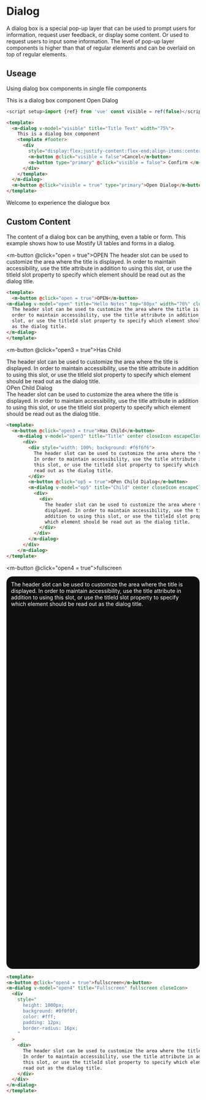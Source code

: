# Dialog

A dialog box is a special pop-up layer that can be used to prompt users for information, request user feedback, or display some content. Or used to request users to input some information.
The level of pop-up layer components is higher than that of regular elements and can be overlaid on top of regular elements.

## Useage

Using dialog box components in single file components

<script setup>
  import {ref} from 'vue'

  const visible = ref(false)
  const show = ref(false)
  const open = ref(false);
  const open2 = ref(false);
  const open3 = ref(false);
  const open4 = ref(false);
  const op5 = ref(false);
</script>

<m-dialog v-model="visible" title="Title Text" width="80%">
  This is a dialog box component
  <template #footer>
      <div style="display:flex;justify-content:flex-end;align-items:center;gap:12px;">
        <m-button @click="visible = false">Cancel</m-button>
        <m-button type="primary" @click="visible = false">
          Confirm
        </m-button>
      </div>
    </template>
</m-dialog>
<m-button @click="visible = true" type="primary">Open Dialog</m-button>

```js
<script setup>import {ref} from 'vue' const visible = ref(false)</script>
```

```html
<template>
  <m-dialog v-model="visible" title="Title Text" width="75%">
    This is a dialog box component
    <template #footer>
      <div
        style="display:flex;justify-content:flex-end;align-items:center;gap:12px;">
        <m-button @click="visible = false">Cancel</m-button>
        <m-button type="primary" @click="visible = false"> Confirm </m-button>
      </div>
    </template>
  </m-dialog>
  <m-button @click="visible = true" type="primary">Open Dialog</m-button>
</template>
```

<MAlert type="primary" title="Note">Welcome to experience the dialogue box </MAlert>

## Custom Content

The content of a dialog box can be anything, even a table or form. This example shows how to use Mostify UI tables and forms in a dialog.


<m-button @click="open = true">OPEN</m-button>
<m-dialog v-model="open" title="Hello Notes" top="80px" width="70%" closeIcon>
  The header slot can be used to customize the area where the title is displayed. In
  order to maintain accessibility, use the title attribute in addition to using this
  slot, or use the titleId slot property to specify which element should be read out
  as the dialog title.
</m-dialog>


```html
<template>
  <m-button @click="open = true">OPEN</m-button>
<m-dialog v-model="open" title="Hello Notes" top="80px" width="70%" closeIcon>
  The header slot can be used to customize the area where the title is displayed. In
  order to maintain accessibility, use the title attribute in addition to using this
  slot, or use the titleId slot property to specify which element should be read out
  as the dialog title.
</m-dialog>
</template>
```

<m-button @click="open3 = true">Has Child</m-button>
<m-dialog v-model="open3" title="Title" center closeIcon escapeClose>
  <div>
    <div style="width: 100%; background: #f6f6f6">
      The header slot can be used to customize the area where the title is displayed.
      In order to maintain accessibility, use the title attribute in addition to using
      this slot, or use the titleId slot property to specify which element should be
      read out as the dialog title.
    </div>
    <m-button @click="op5 = true">OPen Child Dialog</m-button>
    <m-dialog v-model="op5" title="Child" center closeIcon escapeClose>
      <div>
        <div>
          The header slot can be used to customize the area where the title is
          displayed. In order to maintain accessibility, use the title attribute in
          addition to using this slot, or use the titleId slot property to specify
          which element should be read out as the dialog title.
        </div>
      </div>
    </m-dialog>
  </div>
</m-dialog>


```html
<template>
  <m-button @click="open3 = true">Has Child</m-button>
    <m-dialog v-model="open3" title="Title" center closeIcon escapeClose>
      <div>
        <div style="width: 100%; background: #f6f6f6">
          The header slot can be used to customize the area where the title is displayed.
          In order to maintain accessibility, use the title attribute in addition to using
          this slot, or use the titleId slot property to specify which element should be
          read out as the dialog title.
        </div>
        <m-button @click="op5 = true">OPen Child Dialog</m-button>
        <m-dialog v-model="op5" title="Child" center closeIcon escapeClose>
          <div>
            <div>
              The header slot can be used to customize the area where the title is
              displayed. In order to maintain accessibility, use the title attribute in
              addition to using this slot, or use the titleId slot property to specify
              which element should be read out as the dialog title.
            </div>
          </div>
        </m-dialog>
      </div>
    </m-dialog>
</template>
```


<m-button @click="open4 = true">fullscreen</m-button>
<m-dialog v-model="open4" title="Fullscreen" fullscreen closeIcon>
  <div
    style="
      height: 1000px;
      background: #0f0f0f;
      color: #fff;
      padding: 12px;
      border-radius: 16px;
    "
  >
    <div>
      The header slot can be used to customize the area where the title is displayed.
      In order to maintain accessibility, use the title attribute in addition to using
      this slot, or use the titleId slot property to specify which element should be
      read out as the dialog title.
    </div>
  </div>
</m-dialog>

```html
<template>
<m-button @click="open4 = true">fullscreen</m-button>
<m-dialog v-model="open4" title="Fullscreen" fullscreen closeIcon>
  <div
    style="
      height: 1000px;
      background: #0f0f0f;
      color: #fff;
      padding: 12px;
      border-radius: 16px;
    "
  >
    <div>
      The header slot can be used to customize the area where the title is displayed.
      In order to maintain accessibility, use the title attribute in addition to using
      this slot, or use the titleId slot property to specify which element should be
      read out as the dialog title.
    </div>
  </div>
</m-dialog>
</template>

```